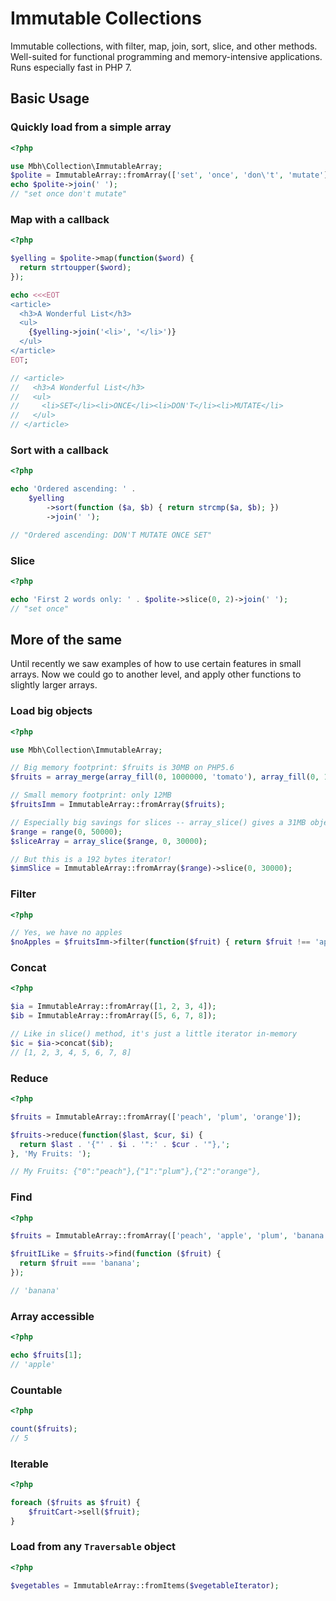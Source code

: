 # Immutable Collections

Immutable collections, with filter, map, join, sort, slice, and other methods. Well-suited for functional programming and memory-intensive applications. Runs especially fast in PHP 7.

## Basic Usage

### Quickly load from a simple array

```php
<?php

use Mbh\Collection\ImmutableArray;
$polite = ImmutableArray::fromArray(['set', 'once', 'don\'t', 'mutate']);
echo $polite->join(' ');
// "set once don't mutate"
```

### Map with a callback

```php
<?php

$yelling = $polite->map(function($word) {
  return strtoupper($word);
});

echo <<<EOT
<article>
  <h3>A Wonderful List</h3>
  <ul>
    {$yelling->join('<li>', '</li>')}
  </ul>
</article>
EOT;

// <article>
//   <h3>A Wonderful List</h3>
//   <ul>
//     <li>SET</li><li>ONCE</li><li>DON'T</li><li>MUTATE</li>
//   </ul>
// </article>
```

### Sort with a callback

```php
<?php

echo 'Ordered ascending: ' .
    $yelling
        ->sort(function ($a, $b) { return strcmp($a, $b); })
        ->join(' ');

// "Ordered ascending: DON'T MUTATE ONCE SET"
```

### Slice

```php
<?php

echo 'First 2 words only: ' . $polite->slice(0, 2)->join(' ');
// "set once"
```

## More of the same

Until recently we saw examples of how to use certain features in small arrays. Now we could go to another level, and apply other functions to slightly larger arrays.

### Load big objects

```php
<?php

use Mbh\Collection\ImmutableArray;

// Big memory footprint: $fruits is 30MB on PHP5.6
$fruits = array_merge(array_fill(0, 1000000, 'tomato'), array_fill(0, 1000000, 'apple'));

// Small memory footprint: only 12MB
$fruitsImm = ImmutableArray::fromArray($fruits);

// Especially big savings for slices -- array_slice() gives a 31MB object
$range = range(0, 50000);
$sliceArray = array_slice($range, 0, 30000);

// But this is a 192 bytes iterator!
$immSlice = ImmutableArray::fromArray($range)->slice(0, 30000);
```

### Filter

```php
<?php

// Yes, we have no apples
$noApples = $fruitsImm->filter(function($fruit) { return $fruit !== 'apple'; });
```

### Concat

```php
<?php

$ia = ImmutableArray::fromArray([1, 2, 3, 4]);
$ib = ImmutableArray::fromArray([5, 6, 7, 8]);

// Like in slice() method, it's just a little iterator in-memory
$ic = $ia->concat($ib);
// [1, 2, 3, 4, 5, 6, 7, 8]
```

### Reduce

```php
<?php

$fruits = ImmutableArray::fromArray(['peach', 'plum', 'orange']);

$fruits->reduce(function($last, $cur, $i) {
  return $last . '{"' . $i . '":' . $cur . '"},';
}, 'My Fruits: ');

// My Fruits: {"0":"peach"},{"1":"plum"},{"2":"orange"},
```

### Find

```php
<?php

$fruits = ImmutableArray::fromArray(['peach', 'apple', 'plum', 'banana', 'orange']);

$fruitILike = $fruits->find(function ($fruit) {
  return $fruit === 'banana';
});

// 'banana'
```

### Array accessible

```php
<?php

echo $fruits[1];
// 'apple'
```

### Countable

```php
<?php

count($fruits);
// 5
```

### Iterable

```php
<?php

foreach ($fruits as $fruit) {
    $fruitCart->sell($fruit);
}
```

### Load from any `Traversable` object

```php
<?php

$vegetables = ImmutableArray::fromItems($vegetableIterator);
```
